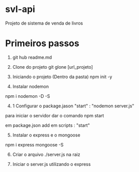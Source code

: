 # svl-api
Projeto de sistema de venda de livros

# Primeiros passos

1. git hub
readme.md

2. Clone do projeto 
git glone [url_projeto]

3. Iniciando o projeto (Dentro da pasta)
npm init -y

4. Instalar nodemon

npm i nodemon -D -S

4. 1 Configurar o package.jason "start" : "nodemon server.js"

para iniciar o servidor dar o comando npm start

em package.json add em scripts : "start"

5. Instalar o express e o mongoose

npm i express mongoose -S

6. Criar o arquivo ./server.js na raiz

7. Iniciar o server.js utilizando o express

